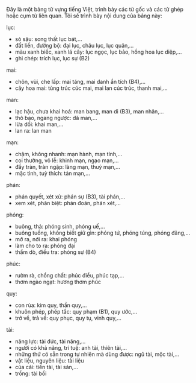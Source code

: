 Đây là một bảng từ vựng tiếng Việt, trình bày các từ gốc và các từ ghép hoặc cụm từ liên quan. Tôi sẽ trình bày nội dung của bảng này:

lục:
- sỏ sậu: song thất lục bát,...
- đất liền, đường bộ: đại lục, châu lục, lục quân,...
- màu xanh biếc, xanh lá cây: lục ngọc, lục bảo, hồng hoa lục diệp,...
- ghi chép: trích lục, lục sự (B2)

mai:
- chôn, vùi, che lấp: mai táng, mai danh ẩn tích (B4),...
- cây hoa mai: tùng trúc cúc mai, mai lan cúc trúc, thanh mai,...

man:
- lạc hậu, chưa khai hoá: man bang, man di (B3), man nhân,...
- thô bạo, ngang ngược: dã man,...
- lừa dối: khai man,...
- lan ra: lan man

mạn:
- chậm, không nhanh: mạn hành, mạn tính,...
- coi thường, vô lễ: khinh mạn, ngạo mạn,...
- đầy tràn, tràn ngập: làng mạn, thuỷ mạn,...
- mặc tình, tuỳ thích: tản mạn,...

phán:
- phán quyết, xét xử: phán sự (B3), tài phán,...
- xem xét, phân biệt: phán đoán, phán xét,...

phóng:
- buông, thả: phóng sinh, phóng uế,...
- buông tuồng, không biết giữ gìn: phóng tứ, phóng túng, phóng đãng,...
- mở ra, nới ra: khai phóng
- làm cho to ra: phóng đại
- thẩm dò, điều tra: phóng sự (B4)

phúc:
- rườm rà, chồng chất: phúc điều, phúc tạp,...
- thơm ngào ngạt: hương thơm phúc

quy:
- con rùa: kim quy, thần quy,...
- khuôn phép, phép tắc: quy phạm (B1), quy ước,...
- trở về, trả về: quy phục, quy tụ, vinh quy,...

tài:
- năng lực: tài đức, tài năng,...
- người có khả năng, trí tuệ: anh tài, thiên tài,...
- những thứ có sẵn trong tự nhiên mà dùng được: ngũ tài, mộc tài,...
- vật liệu, nguyên liệu: tài liệu
- của cải: tiền tài, tài sản,...
- trồng: tài bồi